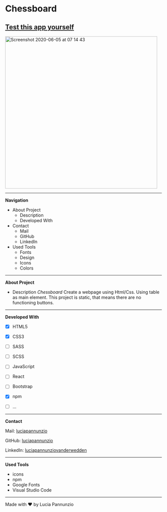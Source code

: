 # Chessboard 

## [Test this app yourself](https://luciapannunzio.github.io/Chessboard/)

<img width="489" alt="Screenshot 2020-06-05 at 07 14 43" src="https://user-images.githubusercontent.com/89199990/152136565-6b0a45ad-830b-402b-937a-260191a29b82.png">


* * *


**Navigation**
 - About Project
    - Description
    - Developed With
 - Contact
    - Mail
    - GitHub  
    - LinkedIn
 - Used Tools
    - Fonts
    - Design
    - Icons
    - Colors


* * *


**About Project**
 - Description
*Chessboard* Create a webpage using Html/Css. Using table as main element. This project is static, that means there are no functioning buttons.


* * *


**Developed With**
 - [x] HTML5
 - [x] CSS3
 - [ ] SASS
 - [ ] SCSS
 - [ ] JavaScript
 - [ ] React
 - [ ] Bootstrap
 - [x] npm
 - [ ] ...
 
 
 * * *
 
 
**Contact**

Mail: [luciapannunzio](https://mail.google.com/mail/u/0/#inbox)

GitHub: [luciapannunzio](https://github.com/luciapannunzio/)

LinkedIn: [luciapannunziovanderwedden](https://www.linkedin.com/in/luciapannunziovanderwedden/)
 
 
* * *


**Used Tools**
- icons
- npm
- Google Fonts
- Visual Studio Code


* * *


Made with :heart: by Lucia Pannunzio
